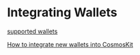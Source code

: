# Integrating Wallets

[supported wallets](https://docs.hyperweb.io/cosmos-kit/integrating-wallets#supported-wallets)

[How to integrate new wallets into CosmosKit](https://docs.hyperweb.io/cosmos-kit/integrating-wallets/adding-new-wallets)
